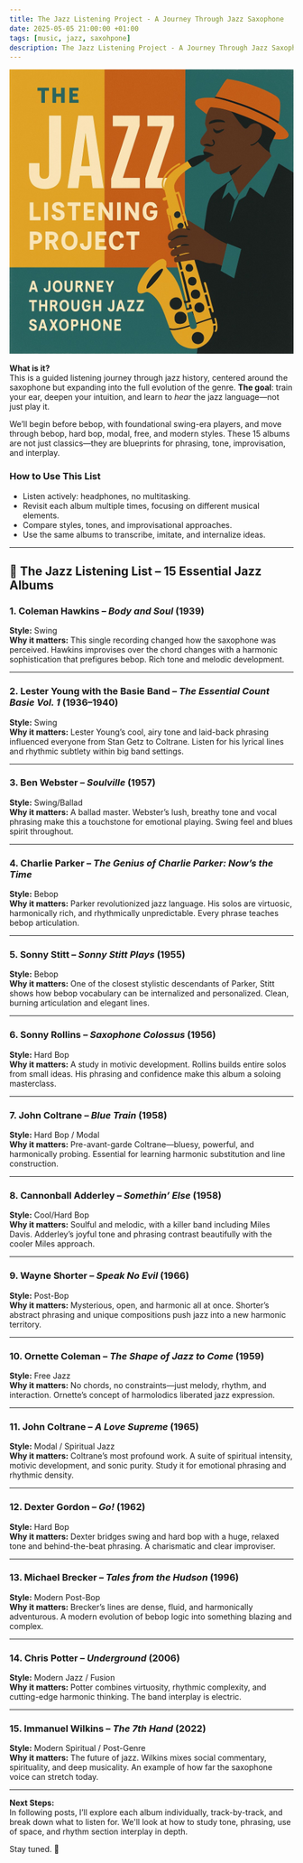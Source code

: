 ```yaml
---
title: The Jazz Listening Project - A Journey Through Jazz Saxophone
date: 2025-05-05 21:00:00 +01:00
tags: [music, jazz, saxohpone]
description: The Jazz Listening Project - A Journey Through Jazz Saxophone
---
```


![image](./The-Jazz-Listening-Project-cover.jpg "The Jazz Listening Project album cover")

**What is it?**  
This is a guided listening journey through jazz history, centered around the saxophone but expanding into the full evolution of the genre. **The goal**: train your ear, deepen your intuition, and learn to *hear* the jazz language—not just play it. 


We’ll begin before bebop, with foundational swing-era players, and move through bebop, hard bop, modal, free, and modern styles. These 15 albums are not just classics—they are blueprints for phrasing, tone, improvisation, and interplay.

### How to Use This List

- Listen actively: headphones, no multitasking.
- Revisit each album multiple times, focusing on different musical elements.
- Compare styles, tones, and improvisational approaches.
- Use the same albums to transcribe, imitate, and internalize ideas.

---

## 🎷 The Jazz Listening List – 15 Essential Jazz Albums

### 1. **Coleman Hawkins – *Body and Soul* (1939)**  
**Style:** Swing  
**Why it matters:** This single recording changed how the saxophone was perceived. Hawkins improvises over the chord changes with a harmonic sophistication that prefigures bebop. Rich tone and melodic development.

---

### 2. **Lester Young with the Basie Band – *The Essential Count Basie Vol. 1* (1936–1940)**  
**Style:** Swing  
**Why it matters:** Lester Young’s cool, airy tone and laid-back phrasing influenced everyone from Stan Getz to Coltrane. Listen for his lyrical lines and rhythmic subtlety within big band settings.

---

### 3. **Ben Webster – *Soulville* (1957)**  
**Style:** Swing/Ballad  
**Why it matters:** A ballad master. Webster’s lush, breathy tone and vocal phrasing make this a touchstone for emotional playing. Swing feel and blues spirit throughout.

---

### 4. **Charlie Parker – *The Genius of Charlie Parker: Now’s the Time***  
**Style:** Bebop  
**Why it matters:** Parker revolutionized jazz language. His solos are virtuosic, harmonically rich, and rhythmically unpredictable. Every phrase teaches bebop articulation.

---

### 5. **Sonny Stitt – *Sonny Stitt Plays* (1955)**  
**Style:** Bebop  
**Why it matters:** One of the closest stylistic descendants of Parker, Stitt shows how bebop vocabulary can be internalized and personalized. Clean, burning articulation and elegant lines.

---

### 6. **Sonny Rollins – *Saxophone Colossus* (1956)**  
**Style:** Hard Bop  
**Why it matters:** A study in motivic development. Rollins builds entire solos from small ideas. His phrasing and confidence make this album a soloing masterclass.

---

### 7. **John Coltrane – *Blue Train* (1958)**  
**Style:** Hard Bop / Modal  
**Why it matters:** Pre-avant-garde Coltrane—bluesy, powerful, and harmonically probing. Essential for learning harmonic substitution and line construction.

---

### 8. **Cannonball Adderley – *Somethin’ Else* (1958)**  
**Style:** Cool/Hard Bop  
**Why it matters:** Soulful and melodic, with a killer band including Miles Davis. Adderley’s joyful tone and phrasing contrast beautifully with the cooler Miles approach.

---

### 9. **Wayne Shorter – *Speak No Evil* (1966)**  
**Style:** Post-Bop  
**Why it matters:** Mysterious, open, and harmonic all at once. Shorter’s abstract phrasing and unique compositions push jazz into a new harmonic territory.

---

### 10. **Ornette Coleman – *The Shape of Jazz to Come* (1959)**  
**Style:** Free Jazz  
**Why it matters:** No chords, no constraints—just melody, rhythm, and interaction. Ornette’s concept of harmolodics liberated jazz expression.

---

### 11. **John Coltrane – *A Love Supreme* (1965)**  
**Style:** Modal / Spiritual Jazz  
**Why it matters:** Coltrane’s most profound work. A suite of spiritual intensity, motivic development, and sonic purity. Study it for emotional phrasing and rhythmic density.

---

### 12. **Dexter Gordon – *Go!* (1962)**  
**Style:** Hard Bop  
**Why it matters:** Dexter bridges swing and hard bop with a huge, relaxed tone and behind-the-beat phrasing. A charismatic and clear improviser.

---

### 13. **Michael Brecker – *Tales from the Hudson* (1996)**  
**Style:** Modern Post-Bop  
**Why it matters:** Brecker’s lines are dense, fluid, and harmonically adventurous. A modern evolution of bebop logic into something blazing and complex.

---

### 14. **Chris Potter – *Underground* (2006)**  
**Style:** Modern Jazz / Fusion  
**Why it matters:** Potter combines virtuosity, rhythmic complexity, and cutting-edge harmonic thinking. The band interplay is electric.

---

### 15. **Immanuel Wilkins – *The 7th Hand* (2022)**  
**Style:** Modern Spiritual / Post-Genre  
**Why it matters:** The future of jazz. Wilkins mixes social commentary, spirituality, and deep musicality. An example of how far the saxophone voice can stretch today.

---

**Next Steps:**  
In following posts, I’ll explore each album individually, track-by-track, and break down what to listen for. We'll look at how to study tone, phrasing, use of space, and rhythm section interplay in depth.

Stay tuned. 🎷
